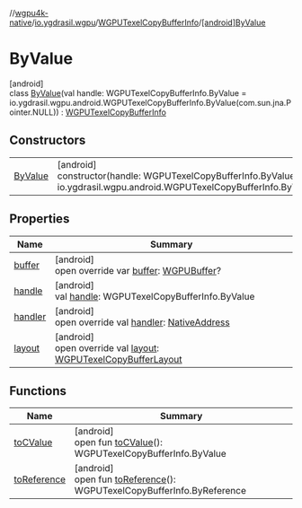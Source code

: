 //[wgpu4k-native](../../../../index.md)/[io.ygdrasil.wgpu](../../index.md)/[WGPUTexelCopyBufferInfo](../index.md)/[[android]ByValue](index.md)

# ByValue

[android]\
class [ByValue](index.md)(val handle: WGPUTexelCopyBufferInfo.ByValue = io.ygdrasil.wgpu.android.WGPUTexelCopyBufferInfo.ByValue(com.sun.jna.Pointer.NULL)) : [WGPUTexelCopyBufferInfo](../index.md)

## Constructors

| | |
|---|---|
| [ByValue](-by-value.md) | [android]<br>constructor(handle: WGPUTexelCopyBufferInfo.ByValue = io.ygdrasil.wgpu.android.WGPUTexelCopyBufferInfo.ByValue(com.sun.jna.Pointer.NULL)) |

## Properties

| Name | Summary |
|---|---|
| [buffer](buffer.md) | [android]<br>open override var [buffer](buffer.md): [WGPUBuffer](../../-w-g-p-u-buffer/index.md)? |
| [handle](handle.md) | [android]<br>val [handle](handle.md): WGPUTexelCopyBufferInfo.ByValue |
| [handler](handler.md) | [android]<br>open override val [handler](handler.md): [NativeAddress](../../../ffi/-native-address/index.md) |
| [layout](layout.md) | [android]<br>open override val [layout](layout.md): [WGPUTexelCopyBufferLayout](../../-w-g-p-u-texel-copy-buffer-layout/index.md) |

## Functions

| Name | Summary |
|---|---|
| [toCValue](../[android]to-c-value.md) | [android]<br>open fun [toCValue](../[android]to-c-value.md)(): WGPUTexelCopyBufferInfo.ByValue |
| [toReference](../to-reference.md) | [android]<br>open fun [toReference](../to-reference.md)(): WGPUTexelCopyBufferInfo.ByReference |